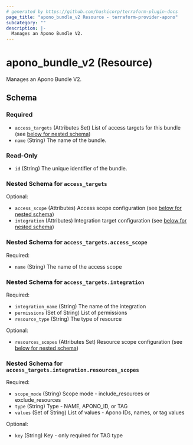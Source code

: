 ```yaml
---
# generated by https://github.com/hashicorp/terraform-plugin-docs
page_title: "apono_bundle_v2 Resource - terraform-provider-apono"
subcategory: ""
description: |-
  Manages an Apono Bundle V2.
---
```


# apono_bundle_v2 (Resource)

Manages an Apono Bundle V2.



<!-- schema generated by tfplugindocs -->
## Schema

### Required

- `access_targets` (Attributes Set) List of access targets for this bundle (see [below for nested schema](#nestedatt--access_targets))
- `name` (String) The name of the bundle.

### Read-Only

- `id` (String) The unique identifier of the bundle.

<a id="nestedatt--access_targets"></a>
### Nested Schema for `access_targets`

Optional:

- `access_scope` (Attributes) Access scope configuration (see [below for nested schema](#nestedatt--access_targets--access_scope))
- `integration` (Attributes) Integration target configuration (see [below for nested schema](#nestedatt--access_targets--integration))

<a id="nestedatt--access_targets--access_scope"></a>
### Nested Schema for `access_targets.access_scope`

Required:

- `name` (String) The name of the access scope


<a id="nestedatt--access_targets--integration"></a>
### Nested Schema for `access_targets.integration`

Required:

- `integration_name` (String) The name of the integration
- `permissions` (Set of String) List of permissions
- `resource_type` (String) The type of resource

Optional:

- `resources_scopes` (Attributes Set) Resource scope configuration (see [below for nested schema](#nestedatt--access_targets--integration--resources_scopes))

<a id="nestedatt--access_targets--integration--resources_scopes"></a>
### Nested Schema for `access_targets.integration.resources_scopes`

Required:

- `scope_mode` (String) Scope mode - include_resources or exclude_resources
- `type` (String) Type - NAME, APONO_ID, or TAG
- `values` (Set of String) List of values - Apono IDs, names, or tag values

Optional:

- `key` (String) Key - only required for TAG type

